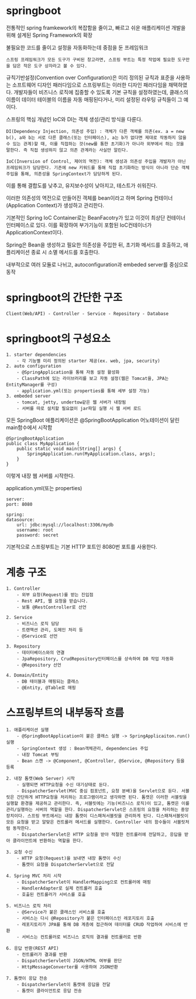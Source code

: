 # springboot

전통적인 spring framkework의 복잡함을 줄이고, 빠르고 쉬운 애플리케이션 개발을 위해 설계된 Spring Framework의 확장

불필요한 코드를 줄이고 설정을 자동화하는데 중점을 둔 프레임워크

    스프링 프레임워크가 모든 도구가 구비된 창고라면, 스프링 부트는 특정 작업에 필요한 도구만을 담은 작은 도구 상자라고 볼 수 있다.

규칙기반설정(Convention over Configuration)은 미리 정의된 규칙과 표준을 사용하는 소프트웨어 디자인 패러다임으로 스프링부트는 이러한 디자인 패러다임을 채택하였다. 개발자들이 비즈니스 로직에 집중할 수 있도록 기본 규칙을 설정하였는데, 클래스의 이름이 데이터 테이블의 이름을 자동 매핑된다거나, 미리 설정된 라우팅 규칙들이 그 예이다.

스프링의 핵심 개념인 IoC와 DI는 객체 생성/관리 방식을 다룬다.

    DI(Dependency Injection, 의존성 주입) : 객체가 다른 객체를 의존(ex. a = new b(), a와 b는 서로 다른 클래스(또는 인터페이스), a는 b가 없다면 제대로 작동하지 않을 수 있는 관계)할 때, 이를 직접하는 것(new를 통한 초기화)가 아니라 외부에서 하는 것을 말한다. 즉 직접 생성하지 않고 의존 관계라는 사실만 알린다.

    IoC(Inversion of Control, 제어의 역전): 객체 생성과 의존성 주입을 개발자가 아닌 프레임워크가 담당한다. 기존에 new 키워드를 통해 직접 초기화하는 방식이 아니라 단순 객체 주입을 통해, 의존성을 SpringContext가 담당하게 된다.

이를 통해 결합도를 낮추고, 유지보수성이 낮아지고, 테스트가 쉬워진다.

이러한 의존성의 역전으로 만들어진 객체를 bean이라고 하며 Spring 컨테이너(Application Context)가 생성하고 관리한다.

기본적인 Spring IoC Container로는 BeanFacotry가 있고 이것이 최상단 컨테이너 인터페이스로 있다. 이를 확장하여 부가기능이 포함된 IoC컨테이너가 ApplicationContext이다.

Spring은 Bean을 생성하고 필요한 의존성을 주입한 뒤, 초기화 메서드를 호출하고, 애플리케이션 종료 시 소멸 메서드를 호출한다.

내부적으로 여러 모듈로 나뉘고, autoconfiguration과 embeded server를 중심으로 동작

# springboot의 간단한 구조

    Client(Web/API) - Controller - Service - Repository - Database

# springboot의 구성요소

    1. starter dependencies
        - 각 기능별 미리 정의된 starter 제공(ex. web, jpa, security)
    2. auto configuration
        - @SpringApplication을 통해 자동 설정 활성화
        - ClassPath에 있는 라이브러리를 보고 자동 설정(웹은 Tomcat을, JPA는 EntityManager를 구성)
        - application.yml(또는 properties를 통해 세부 설정 가능)
    3. embeded server
        - tomcat, jetty, undertow같은 웹 서버가 내장됨
        - 서버를 따로 설치할 필요없이 jar파일 실행 시 웹 서버 로드

모든 SpringBoot 애플리케이션은 @SpringBootApplication 어노테이션이 달린 main함수에서 시작함

    @SpringBootApplication
    public class MyApplication {
        public static void main(String[] args) {
            SpringApplication.run(MyApplication.class, args);
        }
    }
이렇게 내장 웹 서버를 시작한다.

application.yml(또는 properties)

    server:
    port: 8080

    spring:
    datasource:
        url: jdbc:mysql://localhost:3306/mydb
        username: root
        password: secret
기본적으로 스프링부트는 기본 HTTP 포트인 8080번 포트를 사용한다.

# 계층 구조

    1. Controller
        - 외부 요청(Request)를 받는 진입점
        - Rest API, 웹 요청을 받습니다.
        - 보통 @RestController로 선언

    2. Service
        - 비즈니스 로직 담당
        - 트랜잭션 관리, 도메인 처리 등
        - @Service로 선언
    
    3. Repository
        - 데이터베이스와의 연결
        - JpaRepository, CrudRepository인터페이스를 상속하여 DB 작업 자동화
        - @Repository 선언
    
    4. Domain/Entity
        - DB 테이블과 매핑되는 클래스
        - @Entity, @Table로 매핑

# 스프링부트의 내부동작 흐름

    1. 애플리케이션 실행
        - @SpringBootApplication이 붙은 클래스 실행 -> SpringApplicaiton.run() 실행
        - SpringContext 생성 : Bean객체관리, dependencies 주입
        - 내장 Tomcat 부팅
        - Bean 스캔 -> @Component, @Controller, @Service, @Repository 등을 등록

    2. 내장 톰캣(Web Server) 시작
        - 실행되면 HTTP요청을 수신 대기상태로 둔다.
        - DispatcherServlet(MVC 중심 컴포넌트, 요청 분배)을 Servlet으로 둔다. 서블릿은 간단하게 HTTP요청을 처리하는 프로그램이라고 생각하면 된다. 톰캣은 이러한 서블릿을 실행할 환경을 제공하고 관리한다. 즉, 서블릿에는 기능(비즈니스 로직)이 있고, 톰캣은 이를 관리/실행하는 서버의 역할을 한다. DispatcherServlet은 스프링의 요청을 처리하는 중앙 장치이다. 스프링 부트에서는 내장 톰캣이 디스패쳐서블릿을 관리하게 된다. 디스패쳐서블릿이 모든 요청을 받고 알맞은 컨트롤러 메서드를 실행한다. Controller 내의 함수들이 서블릿처럼 동작한다.
        - DispatcherServlet은 HTTP 요청을 받아 적절한 컨트롤러에 전달하고, 응답을 받아 클라이언트에 반환하는 역할을 한다.
    
    3. 요청 수신
        - HTTP 요청(Request)을 보내면 내장 톰캣이 수신
        - 톰캣이 요청을 DispatcherServlet으로 전달

    4. Spring MVC 처리 시작
        - DispatcherServlet이 HandlerMapping으로 컨트롤러에 매핑
        - HandlerAdapter로 실제 컨트롤러 호출
        - 호출된 컨트롤러가 서비스를 호출
    
    5. 비즈니스 로직 처리
        - @Service가 붙은 클래스인 서비스를 호출
        - 서비스는 다시 @Repository가 붙은 인터페이스인 레포지토리 호출
        - 레포지토리가 JPA를 통해 DB 계층에 접근하여 데이터를 CRUD 작업하여 서비스에 반환
        - 서비스는 컨트롤러로 비즈니스 로직의 결과를 컨트롤러로 반환
    
    6. 응답 반환(REST API)
        - 컨트롤러가 결과를 반환
        - DispatcherServlet이 JSON/HTML 여부를 판단
        - HttpMessageConverter를 사용하여 JSON반환
    
    7. 톰캣이 응답 전송
        - DispatcherServlet이 톰캣에 응답을 전달
        - 톰캣이 클라이언트로 응답 전송